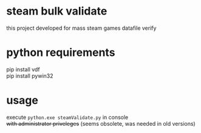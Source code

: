# steam bulk validate
this project developed for mass steam games datafile verify 

# python requirements
pip install vdf<br>
pip install pywin32

# usage
execute `python.exe steamValidate.py` in console<br> ~~with administrator priveleges~~ (seems obsolete, was needed in old versions)
